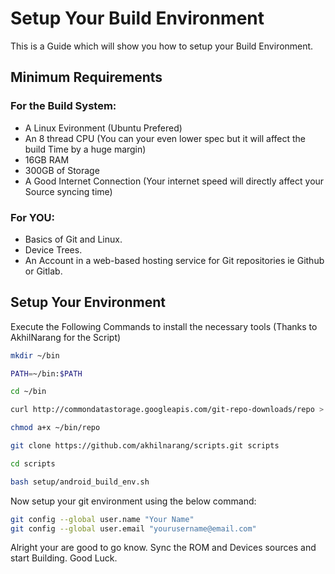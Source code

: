# Setup Your Build Environment
This is a Guide which will show you how to setup your Build Environment.

## Minimum Requirements

### For the Build System:
- A Linux Evironment (Ubuntu Prefered)
- An 8 thread CPU (You can your even lower spec but it will affect the build Time by a huge margin)
- 16GB RAM
- 300GB of Storage
- A Good Internet Connection (Your internet speed will directly affect your Source syncing time)

### For YOU:

- Basics of Git and Linux.
- Device Trees.
- An Account in a web-based hosting service for Git repositories ie Github or Gitlab.

## Setup Your Environment 

Execute the Following Commands to install the necessary tools (Thanks to AkhilNarang for the Script)

``` bash
mkdir ~/bin

PATH=~/bin:$PATH

cd ~/bin

curl http://commondatastorage.googleapis.com/git-repo-downloads/repo > ~/bin/repo

chmod a+x ~/bin/repo

git clone https://github.com/akhilnarang/scripts.git scripts

cd scripts

bash setup/android_build_env.sh
```
Now setup your git environment using the below command:

```bash
git config --global user.name "Your Name"
git config --global user.email "yourusername@email.com" 
```

Alright your are good to go know.
Sync the ROM and Devices sources and start Building. Good Luck.
